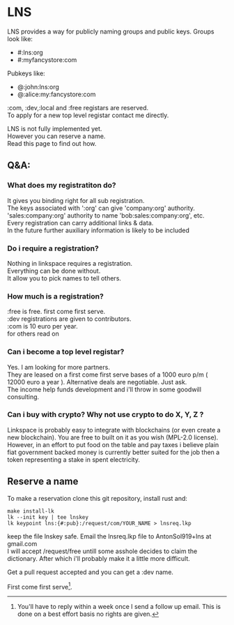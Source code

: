 # LNS

LNS provides a way for publicly naming groups and public keys.
Groups look like:

- #:lns:org
- #:myfancystore:com

Pubkeys like:

- @:john:lns:org
- @:alice:my:fancystore:com

:com, :dev,:local and :free registars are reserved.  
To apply for a new top level registar contact me directly.  

LNS is not fully implemented yet.  
However you can reserve a name.  
Read this page to find out how.  

## Q&A:

### What does my registratiton do?

It gives you binding right for all sub registration.  
The keys associated with ':org' can give 'company:org' authority.  
'sales:company:org' authority to name 'bob:sales:company:org', etc.  
Every registration can carry additional links & data.  
In the future further auxiliary information is likely to be included  

### Do i require a registration?
Nothing in linkspace requires a registration.  
Everything can be done without.  
It allow you to pick names to tell others.  

### How much is a registration?
:free is free. first come first serve.  
:dev registrations are given to contributors.  
:com is 10 euro per year.  
for others read on  

### Can i become a top level registar?
Yes. I am looking for more partners.  
They are leased on a first come first serve bases of a 1000 euro p/m ( 12000 euro a year ).
Alternative deals are negotiable. Just ask.  
The income help funds development and i'll throw in some goodwill consulting.  

### Can i buy with crypto? Why not use crypto to do X, Y, Z ?

Linkspace is probably easy to integrate with blockchains (or even create a new blockchain).
You are free to built on it as you wish (MPL-2.0 license).
However, in an effort to put food on the table and pay taxes i believe
plain fiat government backed money is currently better suited for the job then
a token representing a stake in spent electricity.

## Reserve a name

To make a reservation clone this git repository, install rust and:

```terminal
make install-lk
lk --init key | tee lnskey
lk keypoint lns:{#:pub}:/request/com/YOUR_NAME > lnsreq.lkp
```

keep the file lnskey safe.
Email the lnsreq.lkp file to AntonSol919+lns at gmail.com  
I will accept /request/free untill some asshole decides to claim the dictionary.
After which i'll probably make it a little more difficult.

Get a pull request accepted and you can get a :dev name.
    
First come first serve[^1].

[^1]: You'll have to reply within a week once I send a follow up email. This is done on a best effort basis no rights are given.
